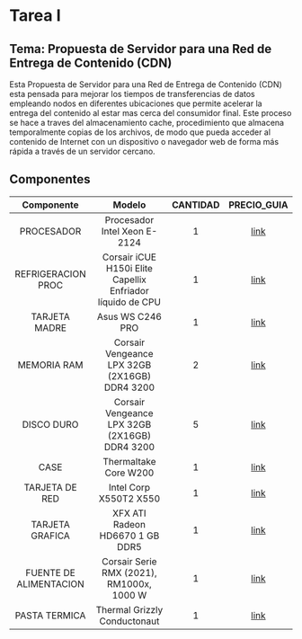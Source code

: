 # Tarea I

## Tema: Propuesta de Servidor para una Red de Entrega de Contenido (CDN)
Esta Propuesta de Servidor para una Red de Entrega de Contenido (CDN) esta pensada para mejorar los tiempos de transferencias de datos empleando nodos en diferentes ubicaciones que permite acelerar la entrega del contenido al estar mas cerca del consumidor final. Este proceso se hace a traves del almacenamiento cache, procedimiento  que almacena temporalmente copias de los archivos, de modo que pueda acceder al contenido de Internet con un dispositivo o navegador web de forma más rápida a través de un servidor cercano.


## Componentes

| Componente | Modelo | CANTIDAD | PRECIO_GUIA |
|     :---:      |     :---:      |     :---:      |     :---:      |
| PROCESADOR | Procesador Intel Xeon E-2124  | 1 | [link](https://www.amazon.com/dp/B07KNFR6LR)  |
| REFRIGERACION PROC | Corsair iCUE H150i Elite Capellix Enfriador líquido de CPU  | 1 | [link](https://www.amazon.com/dp/B08Q86DSTX)  |
| TARJETA MADRE | Asus WS C246 PRO  | 1 | [link](https://www.amazon.com/dp/B07H8M7S6X)  |
| MEMORIA RAM | Corsair Vengeance LPX 32GB (2X16GB) DDR4 3200  | 2 | [link](https://www.amazon.com/dp/B07RW6Z692)  |
| DISCO DURO | Corsair Vengeance LPX 32GB (2X16GB) DDR4 3200 | 5 | [link](https://www.amazon.com/dp/B073SBRHH6)  |
| CASE | Thermaltake Core W200 | 1 | [link](https://www.amazon.com/dp/B01EGBZA1C) |
| TARJETA DE RED | Intel Corp X550T2 X550 | 1 | [link](https://www.amazon.com/dp/B01D3ZE0FY) 
| TARJETA GRAFICA | XFX ATI Radeon HD6670 1 GB DDR5 | 1 | [link](https://www.amazon.com/dp/B005PX9HJW) |
| FUENTE DE ALIMENTACION | Corsair Serie RMX (2021), RM1000x, 1000 W | 1 | [link](https://www.amazon.com/dp/B08R5PH1VY) |
| PASTA TERMICA | Thermal Grizzly Conductonaut | 1 | [link](https://www.amazon.com/dp/B078J4PSHM/) |

